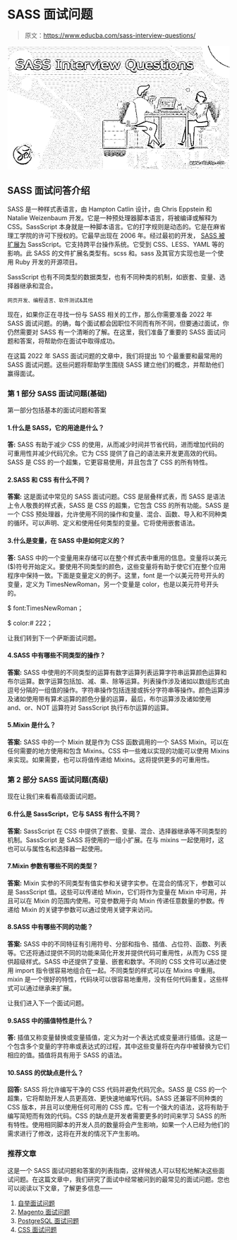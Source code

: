 # SASS 面试问题

> 原文：<https://www.educba.com/sass-interview-questions/>

![SASS Interview Questions](img/7386408051fc6482dc63db417460170e.png)



## SASS 面试问答介绍

SASS 是一种样式表语言，由 Hampton Catlin 设计，由 Chris Eppstein 和 Natalie Weizenbaum 开发。它是一种预处理器脚本语言，将被编译或解释为 CSS。SassScript 本身就是一种脚本语言。它的打字规则是动态的。它是在麻省理工学院的许可下授权的。它最早出现在 2006 年。经过最初的开发， [SASS 被扩展为](https://www.educba.com/what-is-sass/) SassScript。它支持跨平台操作系统。它受到 CSS、LESS、YAML 等的影响。此 SASS 的文件扩展名类型有。scss 和。sass 及其官方实现也是一个使用 Ruby 开发的开源项目。

SassScript 也有不同类型的数据类型，也有不同种类的机制，如嵌套、变量、选择器继承和混合。

<small>网页开发、编程语言、软件测试&其他</small>

现在，如果你正在寻找一份与 SASS 相关的工作，那么你需要准备 2022 年 SASS 面试问题。的确，每个面试都会因职位不同而有所不同，但要通过面试，你仍然需要对 SASS 有一个清晰的了解。在这里，我们准备了重要的 SASS 面试问题和答案，将帮助你在面试中取得成功。

在这篇 2022 年 SASS 面试问题的文章中，我们将提出 10 个最重要和最常用的 SASS 面试问题。这些问题将帮助学生围绕 SASS 建立他们的概念，并帮助他们赢得面试。

### 第 1 部分 SASS 面试问题(基础)

第一部分包括基本的面试问题和答案

#### 1.什么是 SASS，它的用途是什么？

**答:**
SASS 有助于减少 CSS 的使用，从而减少时间并节省代码，进而增加代码的可重用性并减少代码冗余。它为 CSS 提供了自己的语法来开发更高效的代码。SASS 是 CSS 的一个超集，它更容易使用，并且包含了 CSS 的所有特性。

#### 2.SASS 和 CSS 有什么不同？

**答案:**
这是面试中常见的 SASS 面试问题。CSS 是层叠样式表，而 SASS 是语法上令人敬畏的样式表，SASS 是 CSS 的超集，它包含 CSS 的所有功能。SASS 是一个 CSS 预处理器，允许使用不同的操作和变量、混合、函数、导入和不同种类的循环。可以声明、定义和使用任何类型的变量。它将使用嵌套语法。

#### 3.什么是变量，在 SASS 中是如何定义的？

**答:**
SASS 中的一个变量用来存储可以在整个样式表中重用的信息。变量将以美元($)符号开始定义。要使用不同类型的颜色，这些变量将有助于使它们在整个应用程序中保持一致。下面是变量定义的例子。这里，font 是一个以美元符号开头的变量，定义为 TimesNewRoman，另一个变量是 color，也是以美元符号开头的。

$ font:TimesNewRoman；

$ color:# 222；

让我们转到下一个萨斯面试问题。

#### 4.SASS 中有哪些不同类型的操作？

**答案:**
SASS 中使用的不同类型的运算有数字运算列表运算字符串运算颜色运算和布尔运算。数字运算包括加、减、乘、除等运算。列表操作涉及诸如以数组形式由逗号分隔的一组值的操作。字符串操作包括连接或拆分字符串等操作。颜色运算涉及诸如使用带有算术运算的颜色分量的运算，最后，布尔运算涉及诸如使用 and、or、NOT 运算符对 SassScript 执行布尔运算的运算。

#### 5.Mixin 是什么？

**答案:**
SASS 中的一个 Mixin 就是作为 CSS 函数调用的一个 SASS Mixin。可以在任何需要的地方使用和包含 Mixins。CSS 中一些难以实现的功能可以使用 Mixins 来实现。如果需要，也可以将值传递给 Mixins。这将提供更多的可重用性。

### 第 2 部分 SASS 面试问题(高级)

现在让我们来看看高级面试问题。

#### 6.什么是 SassScript，它与 SASS 有什么不同？

**答案:**
SassScript 在 CSS 中提供了嵌套、变量、混合、选择器继承等不同类型的机制。SassScript 是 SASS 将使用的一组小扩展。在与 mixins 一起使用时，这也可以与属性名和选择器一起使用。

#### 7.Mixin 参数有哪些不同的类型？

**答案:**
Mixin 实参的不同类型有值实参和关键字实参。在混合的情况下，参数可以是 SassScript 值。这些可以传递给 Mixin，它们将作为变量在 Mixin 中可用，并且可以在 Mixin 的范围内使用。可变参数用于向 Mixin 传递任意数量的参数。传递给 Mixin 的关键字参数可以通过使用关键字来访问。

#### 8.SASS 中有哪些不同的功能？

**答案:**
SASS 中的不同特征有引用符号、分部和指令、插值、占位符、函数、列表等。它还将通过提供不同的功能来简化开发并提供代码可重用性，从而为 CSS 提供超级样式。SASS 中还提供了变量、嵌套和数学。不同的 CSS 文件可以通过使用 import 指令很容易地组合在一起。不同类型的样式可以在 Mixins 中重用。mixin 是一个很好的特性，代码块可以很容易地重用，没有任何代码重复。这些样式可以通过继承来扩展。

让我们进入下一个面试问题。

#### 9.SASS 中的插值特性是什么？

**答:**
插值又称变量替换或变量插值，定义为对一个表达式或变量进行插值。这是一个包含多个变量的字符串或表达式的过程，其中这些变量将在内存中被替换为它们相应的值。插值将具有用于 SASS 的语法。

#### 10.SASS 的优缺点是什么？

**回答:**
SASS 将允许编写干净的 CSS 代码并避免代码冗余。SASS 是 CSS 的一个超集，它将帮助开发人员更高效、更快速地编写代码。SASS 还兼容不同种类的 CSS 版本，并且可以使用任何可用的 CSS 库。它有一个强大的语法，这将有助于编写简短而有效的代码。CSS 的缺点是开发者需要更多的时间来学习 SASS 的所有特性。使用相同脚本的开发人员的数量将会产生影响，如果一个人已经为他们的需求进行了修改，这将在开发的情况下产生影响。

### 推荐文章

这是一个 SASS 面试问题和答案的列表指南，这样候选人可以轻松地解决这些面试问题。在这篇文章中，我们研究了面试中经常被问到的最常见的面试问题。您也可以阅读以下文章，了解更多信息——

1.  [自举面试问题](https://www.educba.com/bootstrap-interview-questions/)
2.  [Magento 面试问题](https://www.educba.com/magento-interview-questions/)
3.  [PostgreSQL 面试问题](https://www.educba.com/postgresql-interview-questions/)
4.  [CSS 面试问题](https://www.educba.com/css-interview-questions/)





